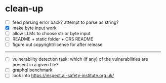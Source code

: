 clean-up
=======
- [ ] feed parsing error back? attempt to parse as string?
- [x] make byte input work
- [ ] allow LLMs to choose str or byte input
- [ ] README + static folder + CRS README
- [ ] figure out copyright/license
for after release
-------
- [ ] vulnerability detection task: which (if any) of the vulnerabilities are present in a given file?
- [ ] graphql benchmark
- [ ] look into https://inspect.ai-safety-institute.org.uk/
